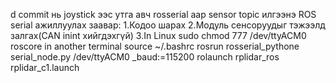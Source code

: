 d commit нь joystick ээс утга авч rosserial аар sensor topic илгээнэ
ROS serial ажиллуулах заавар:
1.Кодоо шарах
2.Модуль сенсоруудыг тэжээлд залгах(CAN inint  хийгдэхгүй)
3.In Linux
  sudo chmod 777 /dev/ttyACM0
  roscore
  in another terminal 
  source ~/.bashrc
  rosrun rosserial_pythone serial_node.py /dev/ttyACM0 _baud:=115200
  rolaunch rplidar_ros rplidar_c1.launch
  
